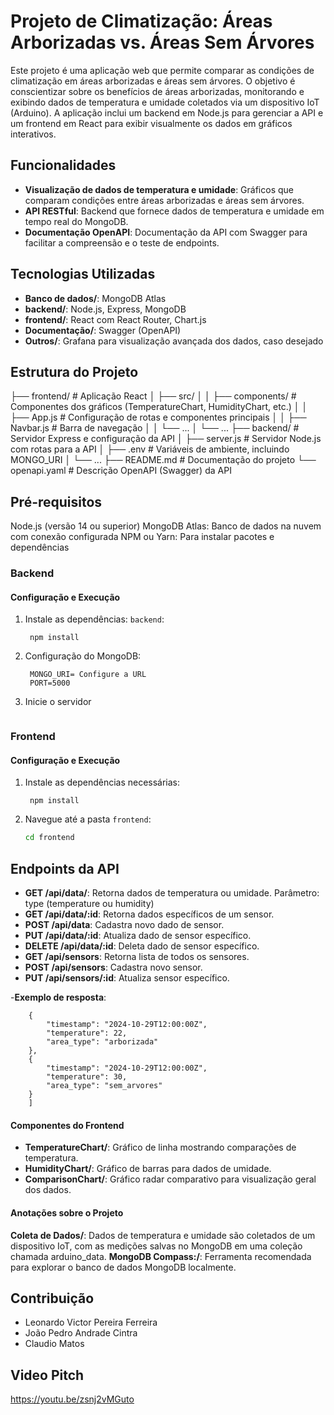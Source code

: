 # Projeto de Climatização: Áreas Arborizadas vs. Áreas Sem Árvores
Este projeto é uma aplicação web que permite comparar as condições de climatização em áreas arborizadas e áreas sem árvores. O objetivo é conscientizar sobre os benefícios de áreas arborizadas, monitorando e exibindo dados de temperatura e umidade coletados via um dispositivo IoT (Arduino). A aplicação inclui um backend em Node.js para gerenciar a API e um frontend em React para exibir visualmente os dados em gráficos interativos.

## Funcionalidades
- **Visualização de dados de temperatura e umidade**: Gráficos que comparam condições entre áreas arborizadas e áreas sem árvores.
- **API RESTful**: Backend que fornece dados de temperatura e umidade em tempo real do MongoDB.
- **Documentação OpenAPI**: Documentação da API com Swagger para facilitar a compreensão e o teste de endpoints.

## Tecnologias Utilizadas
- **Banco de dados/**: MongoDB Atlas
- **backend/**: Node.js, Express, MongoDB
- **frontend/**: React com React Router, Chart.js
- **Documentação/**: Swagger (OpenAPI)
- **Outros/**: Grafana para visualização avançada dos dados, caso desejado

## Estrutura do Projeto
├── frontend/           # Aplicação React
│   ├── src/
│   │   ├── components/    # Componentes dos gráficos (TemperatureChart, HumidityChart, etc.)
│   │   ├── App.js         # Configuração de rotas e componentes principais
│   │   ├── Navbar.js      # Barra de navegação
│   │   └── ...
│   └── ...
├── backend/            # Servidor Express e configuração da API
│   ├── server.js        # Servidor Node.js com rotas para a API
│   ├── .env             # Variáveis de ambiente, incluindo MONGO_URI
│   └── ...
├── README.md           # Documentação do projeto
└── openapi.yaml        # Descrição OpenAPI (Swagger) da API

## Pré-requisitos
Node.js (versão 14 ou superior)
MongoDB Atlas: Banco de dados na nuvem com conexão configurada
NPM ou Yarn: Para instalar pacotes e dependências

### Backend

#### Configuração e Execução

1. Instale as dependências: `backend`:
   ```cd backend
    npm install
   ```

2. Configuração do MongoDB:
   ```
    MONGO_URI= Configure a URL
    PORT=5000
   ```

3. Inicie o servidor
   ```node server.js
   ```

### Frontend

#### Configuração e Execução

1. Instale as dependências necessárias:
   ```cd frontend
    npm install
   ```

2. Navegue até a pasta `frontend`:
   ```bash
   cd frontend
   ```

## Endpoints da API

- **GET /api/data/**: Retorna dados de temperatura ou umidade.
Parâmetro: type (temperature ou humidity)
- **GET /api/data/:id**: Retorna dados específicos de um sensor.
- **POST /api/data**: Cadastra novo dado de sensor.
- **PUT /api/data/:id**: Atualiza dado de sensor específico.
- **DELETE /api/data/:id**: Deleta dado de sensor específico.
- **GET /api/sensors**: Retorna lista de todos os sensores.
- **POST /api/sensors**: Cadastra novo sensor.
- **PUT /api/sensors/:id**: Atualiza sensor específico.

-**Exemplo de resposta**:
```[
    {
        "timestamp": "2024-10-29T12:00:00Z",
        "temperature": 22,
        "area_type": "arborizada"
    },
    {
        "timestamp": "2024-10-29T12:00:00Z",
        "temperature": 30,
        "area_type": "sem_arvores"
    }
    ]
```
#### Componentes do Frontend

- **TemperatureChart/**: Gráfico de linha mostrando comparações de temperatura.
- **HumidityChart/**: Gráfico de barras para dados de umidade.
- **ComparisonChart/**: Gráfico radar comparativo para visualização geral dos dados.

#### Anotações sobre o Projeto
**Coleta de Dados/**: Dados de temperatura e umidade são coletados de um dispositivo IoT, com as medições salvas no MongoDB em uma coleção chamada arduino_data.
**MongoDB Compass:/**: Ferramenta recomendada para explorar o banco de dados MongoDB localmente.

## Contribuição
- Leonardo Victor Pereira Ferreira
- João Pedro Andrade Cintra
- Claudio Matos

## Video Pitch
https://youtu.be/zsnj2vMGuto

